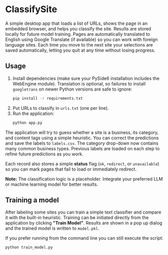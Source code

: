 # ClassifySite

A simple desktop app that loads a list of URLs, shows the page in an embedded browser, and helps you classify the site. Results are stored locally for future model training.
Pages are automatically translated to English using Google Translate (if available) so you can work with foreign language sites.
Each time you move to the next site your selections are saved automatically, letting you quit at any time without losing progress.

## Usage

1. Install dependencies (make sure your PySide6 installation includes the WebEngine module). Translation is optional, so failures to install `googletrans` on newer Python versions are safe to ignore:
   ```bash
   pip install -r requirements.txt
   ```
2. Put URLs to classify in `urls.txt` (one per line).
3. Run the application:
   ```bash
   python app.py
   ```

The application will try to guess whether a site is a business, its category, and content tags using a simple heuristic. You can correct the predictions and save the labels to `labels.csv`. The category drop-down now contains many common business types. Previous labels are loaded on each step to refine future predictions as you work.

Each record also stores a simple **status** flag (`ok`, `redirect`, or `unavailable`) so you can mark pages that fail to load or immediately redirect.

**Note:** The classification logic is a placeholder. Integrate your preferred LLM or machine learning model for better results.

## Training a model

After labeling some sites you can train a simple text classifier and compare it
with the built-in heuristic. Training can be initiated directly from the
application by clicking **"Train Model"**. Results are shown in a pop up dialog
and the trained model is written to `model.pkl`.

If you prefer running from the command line you can still execute the script:

```bash
python train_model.py
```
